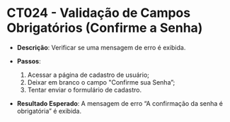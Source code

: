 # CT024 - Validação de Campos Obrigatórios (Confirme a Senha)

- **Descrição**: Verificar se uma mensagem de erro é exibida.

- **Passos**:
    1. Acessar a página de cadastro de usuário;
    2. Deixar em branco o campo "Confirme sua Senha”;
    3. Tentar enviar o formulário de cadastro.

- **Resultado Esperado**: A mensagem de erro “A confirmação da senha é obrigatória” é exibida.